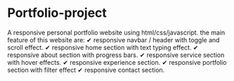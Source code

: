 # Portfolio-project
A responsive personal portfolio website using html/css/javascript.
the main feature of this website are:
✔ responsive navbar / header with toggle and scroll effect.
✔ responsive home section with text typing effect.
✔ responsive about section with progress bars.
✔ responsive service section with hover effects.
✔ responsive experience section.
✔ responsive portfolio section with filter effect
✔ responsive contact section.

